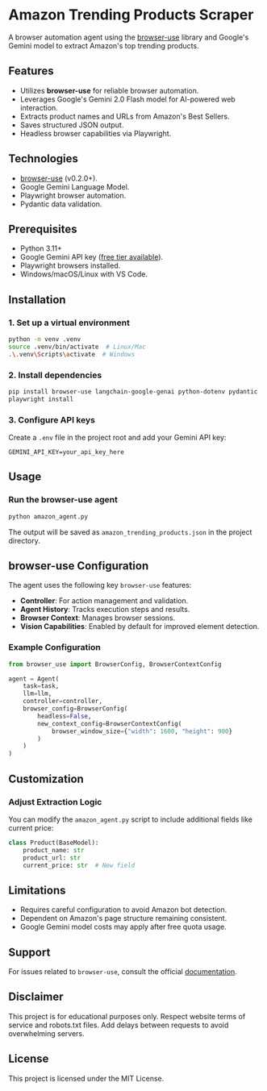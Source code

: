 # Amazon Trending Products Scraper

A browser automation agent using the [browser-use](https://github.com/browser-use/browser-use) library and Google's Gemini model to extract Amazon's top trending products.

## Features

- Utilizes **browser-use** for reliable browser automation.
- Leverages Google's Gemini 2.0 Flash model for AI-powered web interaction.
- Extracts product names and URLs from Amazon's Best Sellers.
- Saves structured JSON output.
- Headless browser capabilities via Playwright.

## Technologies

- [browser-use](https://github.com/browser-use/browser-use) (v0.2.0+).
- Google Gemini Language Model.
- Playwright browser automation.
- Pydantic data validation.

## Prerequisites

- Python 3.11+
- Google Gemini API key ([free tier available](https://aistudio.google.com/app/apikey)).
- Playwright browsers installed.
- Windows/macOS/Linux with VS Code.

## Installation

### 1. Set up a virtual environment

```bash
python -m venv .venv
source .venv/bin/activate  # Linux/Mac
.\.venv\Scripts\activate  # Windows
```

### 2. Install dependencies

```bash
pip install browser-use langchain-google-genai python-dotenv pydantic
playwright install
```

### 3. Configure API keys

Create a `.env` file in the project root and add your Gemini API key:

```env
GEMINI_API_KEY=your_api_key_here
```

## Usage

### Run the browser-use agent

```bash
python amazon_agent.py
```

The output will be saved as `amazon_trending_products.json` in the project directory.

## browser-use Configuration

The agent uses the following key `browser-use` features:

- **Controller**: For action management and validation.
- **Agent History**: Tracks execution steps and results.
- **Browser Context**: Manages browser sessions.
- **Vision Capabilities**: Enabled by default for improved element detection.

### Example Configuration

```python
from browser_use import BrowserConfig, BrowserContextConfig

agent = Agent(
    task=task,
    llm=llm,
    controller=controller,
    browser_config=BrowserConfig(
        headless=False,
        new_context_config=BrowserContextConfig(
            browser_window_size={"width": 1600, "height": 900}
        )
    )
)
```

## Customization

### Adjust Extraction Logic

You can modify the `amazon_agent.py` script to include additional fields like current price:

```python
class Product(BaseModel):
    product_name: str
    product_url: str
    current_price: str  # New field
```

## Limitations

- Requires careful configuration to avoid Amazon bot detection.
- Dependent on Amazon's page structure remaining consistent.
- Google Gemini model costs may apply after free quota usage.

## Support

For issues related to `browser-use`, consult the official [documentation](https://docs.browser-use.com/introduction).

## Disclaimer

This project is for educational purposes only. Respect website terms of service and robots.txt files. Add delays between requests to avoid overwhelming servers.

## License

This project is licensed under the MIT License.


